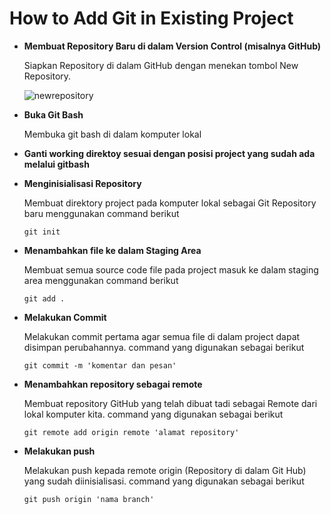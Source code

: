 # How to Add Git in Existing Project

- **Membuat Repository Baru di dalam Version Control (misalnya GitHub)** <br/>
  
  Siapkan Repository di dalam GitHub dengan menekan tombol New Repository.
   
   ![newrepository](https://help.github.com/assets/images/help/repository/repo-create.png)

- **Buka Git Bash** <br/>
  
  Membuka git bash di dalam komputer lokal

- **Ganti working direktoy sesuai dengan posisi project yang sudah ada melalui gitbash** <br/>

- **Menginisialisasi Repository** <br/>
  
  Membuat direktory project pada komputer lokal sebagai Git Repository baru menggunakan command berikut

  ```
  git init
  ```

- **Menambahkan file ke dalam Staging Area** <br/>

    Membuat semua source code file pada project masuk ke dalam staging area menggunakan command berikut

    ```
    git add .
    ```

 - **Melakukan Commit** <br/>

    Melakukan commit pertama agar semua file di dalam project dapat disimpan perubahannya. command yang digunakan sebagai berikut

    ```
    git commit -m 'komentar dan pesan'
    ```
 - **Menambahkan repository sebagai remote** <br/>

    Membuat repository GitHub yang telah dibuat tadi sebagai Remote dari lokal komputer kita. command yang digunakan sebagai berikut 
    ```
    git remote add origin remote 'alamat repository'
    ```

- **Melakukan push** <br/>

    Melakukan push kepada remote origin (Repository di dalam Git Hub) yang sudah diinisialisasi. command yang digunakan sebagai berikut

    ```
    git push origin 'nama branch'
    ```


